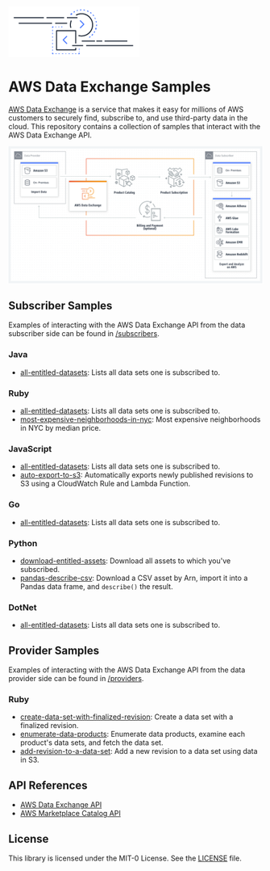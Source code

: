 ![Data Exchange logo](logo.png)

# AWS Data Exchange Samples

[AWS Data Exchange](https://aws.amazon.com/data-exchange/) is a service that makes it easy for millions of AWS customers to securely find, subscribe to, and use third-party data in the cloud. This repository contains a collection of samples that interact with the AWS Data Exchange API.

![Data Exchange diagram](DE-diagram.png)

## Subscriber Samples

Examples of interacting with the AWS Data Exchange API from the data subscriber side can be found in [/subscribers](subscribers).

### Java

* [all-entitled-datasets](subscribers/java/all-entitled-datasets): Lists all data sets one is subscribed to.

### Ruby

* [all-entitled-datasets](subscribers/ruby/all-entitled-datasets): Lists all data sets one is subscribed to.
* [most-expensive-neighborhoods-in-nyc](subscribers/ruby/most-expensive-neighborhoods-in-nyc): Most expensive neighborhoods in NYC by median price.

### JavaScript

* [all-entitled-datasets](subscribers/javascript/all-entitled-datasets): Lists all data sets one is subscribed to.
* [auto-export-to-s3](subscribers/javascript/auto-export-to-s3): Automatically exports newly published revisions to S3 using a CloudWatch Rule and Lambda Function.

### Go

* [all-entitled-datasets](subscribers/go/all-entitled-datasets): Lists all data sets one is subscribed to.

### Python

* [download-entitled-assets](subscribers/python/download-entitled-assets): Download all assets to which you've subscribed.
* [pandas-describe-csv](subscribers/python/pandas-describe-csv): Download a CSV asset by Arn, import it into a Pandas data frame, and `describe()` the result.

### DotNet

* [all-entitled-datasets](subscribers/dotnet/all-entitled-datasets): Lists all data sets one is subscribed to.

## Provider Samples

Examples of interacting with the AWS Data Exchange API from the data provider side can be found in [/providers](providers).

### Ruby

* [create-data-set-with-finalized-revision](providers/ruby/create-data-set-with-finalized-revision): Create a data set with a finalized revision.
* [enumerate-data-products](providers/ruby/enumerate-data-products): Enumerate data products, examine each product's data sets, and fetch the data set.
* [add-revision-to-a-data-set](providers/ruby/add-revision-to-a-data-set): Add a new revision to a data set using data in S3.

## API References

* [AWS Data Exchange API](https://docs.aws.amazon.com/data-exchange/latest/apireference/welcome.html)
* [AWS Marketplace Catalog API](https://docs.aws.amazon.com/marketplace-catalog/latest/api-reference/welcome.html)

## License

This library is licensed under the MIT-0 License. See the [LICENSE](LICENSE) file.
